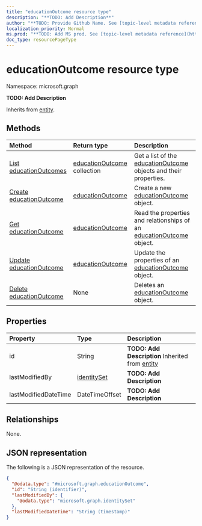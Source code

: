 ```yaml
---
title: "educationOutcome resource type"
description: "**TODO: Add Description**"
author: "**TODO: Provide Github Name. See [topic-level metadata reference](https://msgo.azurewebsites.net/add/document/guidelines/metadata.html#topic-level-metadata)**"
localization_priority: Normal
ms.prod: "**TODO: Add MS prod. See [topic-level metadata reference](https://msgo.azurewebsites.net/add/document/guidelines/metadata.html#topic-level-metadata)**"
doc_type: resourcePageType
---
```


# educationOutcome resource type

Namespace: microsoft.graph



**TODO: Add Description**


Inherits from [entity](../resources/entity.md).

## Methods
|Method|Return type|Description|
|:---|:---|:---|
|[List educationOutcomes](../api/educationoutcome-list.md)|[educationOutcome](../resources/educationoutcome.md) collection|Get a list of the [educationOutcome](../resources/educationoutcome.md) objects and their properties.|
|[Create educationOutcome](../api/educationoutcome-create.md)|[educationOutcome](../resources/educationoutcome.md)|Create a new [educationOutcome](../resources/educationoutcome.md) object.|
|[Get educationOutcome](../api/educationoutcome-get.md)|[educationOutcome](../resources/educationoutcome.md)|Read the properties and relationships of an [educationOutcome](../resources/educationoutcome.md) object.|
|[Update educationOutcome](../api/educationoutcome-update.md)|[educationOutcome](../resources/educationoutcome.md)|Update the properties of an [educationOutcome](../resources/educationoutcome.md) object.|
|[Delete educationOutcome](../api/educationoutcome-delete.md)|None|Deletes an [educationOutcome](../resources/educationoutcome.md) object.|

## Properties
|Property|Type|Description|
|:---|:---|:---|
|id|String|**TODO: Add Description** Inherited from [entity](../resources/entity.md)|
|lastModifiedBy|[identitySet](../resources/identityset.md)|**TODO: Add Description**|
|lastModifiedDateTime|DateTimeOffset|**TODO: Add Description**|

## Relationships
None.

## JSON representation
The following is a JSON representation of the resource.
<!-- {
  "blockType": "resource",
  "keyProperty": "id",
  "@odata.type": "microsoft.graph.educationOutcome",
  "baseType": "microsoft.graph.entity",
  "openType": false
}
-->
``` json
{
  "@odata.type": "#microsoft.graph.educationOutcome",
  "id": "String (identifier)",
  "lastModifiedBy": {
    "@odata.type": "microsoft.graph.identitySet"
  },
  "lastModifiedDateTime": "String (timestamp)"
}
```

